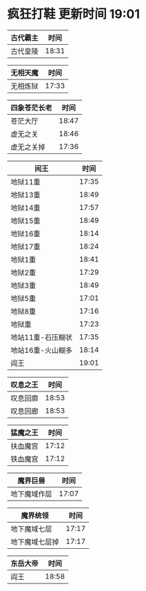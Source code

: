 # 疯狂打鞋 更新时间 19:01

| 古代霸主   | 时间    |
|--------|-------|
| 古代皇陵 | 18:31 |

| 无相天魔   | 时间    |
|--------|-------|
| 无相炼狱 | 17:33 |

| 四象苍茫长老   | 时间    |
|--------|-------|
| 苍茫大厅 | 18:47 |
| 虚无之关 | 18:46 |
| 虚无之关掉 | 17:36 |

| 间王   | 时间    |
|--------|-------|
| 地狱11重 | 17:35 |
| 地狱13重 | 18:49 |
| 地狱14重 | 17:57 |
| 地狱15重 | 18:49 |
| 地狱16重 | 18:14 |
| 地狱17重 | 18:24 |
| 地狱1重 | 18:41 |
| 地狱2重 | 17:29 |
| 地狱3重 | 18:49 |
| 地狱5重 | 17:01 |
| 地狱8重 | 17:16 |
| 地狱重 | 17:23 |
| 地站11重-石压糊状 | 17:35 |
| 地站16重-火山糊多 | 18:14 |
| 阎王 | 19:01 |

| 叹息之王   | 时间    |
|--------|-------|
| 叹息回廓 | 18:53 |
| 叹息回廊 | 18:53 |

| 猛魔之王   | 时间    |
|--------|-------|
| 扶血魔宫 | 17:12 |
| 铁血魔宫 | 17:12 |

| 魔界巨兽   | 时间    |
|--------|-------|
| 地下魔域作层 | 17:07 |

| 魔界统领   | 时间    |
|--------|-------|
| 地下魔域七层 | 17:17 |
| 地下魔域七层掉 | 17:17 |

| 东岳大帝   | 时间    |
|--------|-------|
| 阎王 | 18:58 |